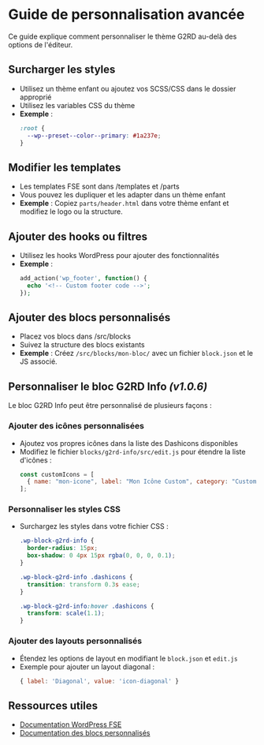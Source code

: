 # Guide de personnalisation avancée

Ce guide explique comment personnaliser le thème G2RD au-delà des options de l'éditeur.

## Surcharger les styles

- Utilisez un thème enfant ou ajoutez vos SCSS/CSS dans le dossier approprié
- Utilisez les variables CSS du thème
- **Exemple** :
  ```css
  :root {
    --wp--preset--color--primary: #1a237e;
  }
  ```

## Modifier les templates

- Les templates FSE sont dans /templates et /parts
- Vous pouvez les dupliquer et les adapter dans un thème enfant
- **Exemple** :
  Copiez `parts/header.html` dans votre thème enfant et modifiez le logo ou la structure.

## Ajouter des hooks ou filtres

- Utilisez les hooks WordPress pour ajouter des fonctionnalités
- **Exemple** :
  ```php
  add_action('wp_footer', function() {
    echo '<!-- Custom footer code -->';
  });
  ```

## Ajouter des blocs personnalisés

- Placez vos blocs dans /src/blocks
- Suivez la structure des blocs existants
- **Exemple** :
  Créez `/src/blocks/mon-bloc/` avec un fichier `block.json` et le JS associé.

## Personnaliser le bloc G2RD Info _(v1.0.6)_

Le bloc G2RD Info peut être personnalisé de plusieurs façons :

### Ajouter des icônes personnalisées

- Ajoutez vos propres icônes dans la liste des Dashicons disponibles
- Modifiez le fichier `blocks/g2rd-info/src/edit.js` pour étendre la liste d'icônes :
  ```javascript
  const customIcons = [
    { name: "mon-icone", label: "Mon Icône Custom", category: "Custom" },
  ];
  ```

### Personnaliser les styles CSS

- Surchargez les styles dans votre fichier CSS :

  ```css
  .wp-block-g2rd-info {
    border-radius: 15px;
    box-shadow: 0 4px 15px rgba(0, 0, 0, 0.1);
  }

  .wp-block-g2rd-info .dashicons {
    transition: transform 0.3s ease;
  }

  .wp-block-g2rd-info:hover .dashicons {
    transform: scale(1.1);
  }
  ```

### Ajouter des layouts personnalisés

- Étendez les options de layout en modifiant le `block.json` et `edit.js`
- Exemple pour ajouter un layout diagonal :
  ```javascript
  { label: 'Diagonal', value: 'icon-diagonal' }
  ```

## Ressources utiles

- [Documentation WordPress FSE](https://developer.wordpress.org/block-editor/full-site-editing/)
- [Documentation des blocs personnalisés](blocks.md)
